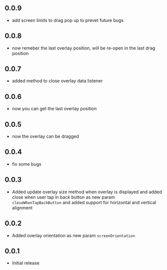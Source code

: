 ## 0.0.9

* add screen limits to drag pop up to prevet future bugs

## 0.0.8

* now remeber the last overlay position, will be re-open in the last drag position

## 0.0.7

* added method to close overlay data listener

## 0.0.6

* now you can get the last overlay position

## 0.0.5

* now the overlay can be dragged

## 0.0.4

* fix some bugs

## 0.0.3

* Added update overlay size method when overlay is displayed and added close when user tap in back button as new param `closeWhenTapBackButton` and added support for horizontal and vertical alignment

## 0.0.2

* Added overlay orientation as new param `screenOrientation`

## 0.0.1

* Initial release
